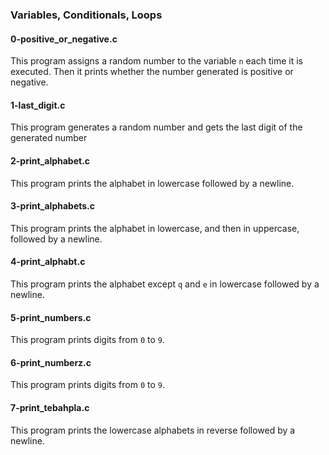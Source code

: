 ### Variables, Conditionals, Loops

#### 0-positive_or_negative.c 
This program assigns a random number to the variable `n` each time it is executed. Then it prints whether the number generated is positive or negative.

#### 1-last_digit.c 
This program generates a random number and gets the last digit of the generated number

#### 2-print_alphabet.c 
This program prints the alphabet in lowercase followed by a newline.

#### 3-print_alphabets.c 
This program prints the alphabet in lowercase, and then in uppercase, followed by a newline.

#### 4-print_alphabt.c 
This program prints the alphabet except `q` and `e` in lowercase followed by a newline.

#### 5-print_numbers.c 
This program prints digits from `0` to `9`.
#### 6-print_numberz.c 
This program prints digits from `0` to `9`.

#### 7-print_tebahpla.c 
This program prints the lowercase alphabets in reverse followed by a newline.

